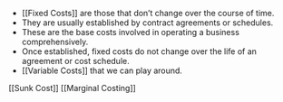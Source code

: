- [[Fixed Costs]] are those that don’t change over the course of time. 
- They are usually established by contract agreements or schedules. 
- These are the base costs involved in operating a business comprehensively.
- Once established, fixed costs do not change over the life of an agreement or cost schedule.
- [[Variable Costs]] that we can play around.

[[Sunk Cost]]
[[Marginal Costing]]